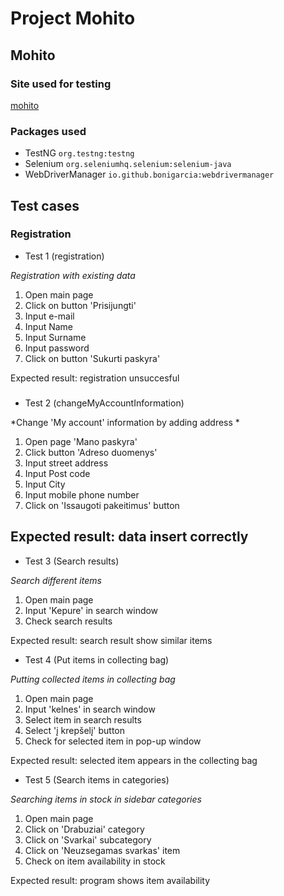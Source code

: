 # Project Mohito
## Mohito
### Site used for testing
[mohito](https://mohito.com/)
### Packages used
- TestNG `org.testng:testng`
- Selenium `org.seleniumhq.selenium:selenium-java`
- WebDriverManager `io.github.bonigarcia:webdrivermanager`
## Test cases
### **Registration**
- Test 1 (registration)

*Registration with existing data*
1. Open main page 
2. Click on button 'Prisijungti' 
3. Input e-mail 
4. Input Name 
5. Input Surname 
6. Input password 
7. Click on button 'Sukurti paskyra'

Expected result: registration unsuccesful
### 
- Test 2 (changeMyAccountInformation)

*Change 'My account'  information by adding address *
1. Open page 'Mano paskyra'
2. Click button 'Adreso duomenys' 
3. Input street address 
4. Input Post code 
5. Input City 
6. Input mobile phone number 
7. Click on 'Issaugoti pakeitimus' button

Expected result: data insert correctly
- 
- Test 3 (Search results)

*Search different items*
1. Open main page
2. Input 'Kepure' in search window
3. Check search results

Expected result: search result show similar items

- Test 4 (Put items in collecting bag)

*Putting collected items in collecting bag*
1. Open main page
2. Input 'kelnes' in search window
3. Select item in search results
4. Select 'į krepšelį' button 
5. Check for selected item in pop-up window

Expected result: selected item appears in the collecting bag

- Test 5 (Search items in categories)

*Searching items in stock in sidebar categories*
1. Open main page 
2. Click on 'Drabuziai' category
3. Click on 'Svarkai' subcategory
4. Click on 'Neuzsegamas svarkas' item
5. Check on item availability in stock

Expected result: program shows item availability
